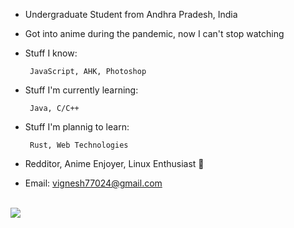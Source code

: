 <!--
**Vignesh-Vin/vignesh-vin** is a ✨ _special_ ✨ repository because its `README.md` (this file) appears on your GitHub profile.

Here are some ideas to get you started:

- 🔭 I’m currently working on ...
- 🌱 I’m currently learning ...
- 👯 I’m looking to collaborate on ...
- 🤔 I’m looking for help with ...
- 💬 Ask me about ...
- 📫 How to reach me: ...
- 😄 Pronouns: ...
- ⚡ Fun fact: ...
-->

 - Undergraduate Student from Andhra Pradesh, India
 - Got into anime during the pandemic, now I can't stop watching
 - Stuff I know:  
 
		JavaScript, AHK, Photoshop
 - Stuff I'm currently learning:  
 
		Java, C/C++
 - Stuff I'm plannig to learn:  
 
 		Rust, Web Technologies
 - Redditor, Anime Enjoyer, Linux Enthusiast 🐧

 - Email: vignesh77024@gmail.com  
 
<br/>
<img src="https://github-readme-stats.vercel.app/api/top-langs/?username=vignesh-seven&langs_count=6&bg_color=0d1117&layout=compact&hide_border=true&theme=radical&hide=html" />
